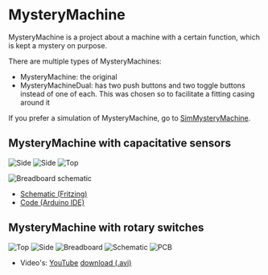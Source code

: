 # MysteryMachine

MysteryMachine is a project about a machine with a certain function, which is kept a mystery on purpose.

There are multiple types of MysteryMachines:

 * MysteryMachine: the original
 * MysteryMachineDual: has two push buttons and two toggle buttons instead of one of each. This was chosen so to facilitate a fitting casing around it

If you prefer a simulation of MysteryMachine, go to [SimMysteryMachine](https://github.com/richelbilderbeek/SimMysteryMachine).

## MysteryMachine with capacitative sensors

![Side](CapacitiveSensors/MysteryMachine1.jpg)
![Side](CapacitiveSensors/MysteryMachine2.jpg)
![Top](CapacitiveSensors/MysteryMachine3.jpg)

![Breadboard schematic](CapacitiveSensors/MysteryMachineBreadboardTidy.png)

* [Schematic (Fritzing)](CapacitiveSensors/MysteryMachine.fzz)
* [Code (Arduino IDE)](CapacitiveSensors/src/src.ino)

## MysteryMachine with rotary switches

![Top](RotarySwitches/MysteryMachineTop_1_0.jpg)
![Side](RotarySwitches/MysteryMachineSide_1_0.jpg)
![Breadboard](RotarySwitches/MysteryMachineBreadboard_1_0.png)
![Schematic](RotarySwitches/MysteryMachineSchematic_1_0.png)
![PCB](RotarySwitches/MysteryMachinePcb_1_0.png)

 * Video's: [YouTube](https://youtu.be/2FiDFJui2Dw) [download (.avi)](http://richelbilderbeek.nl/mystery_machine_analog.avi)

